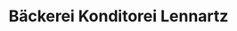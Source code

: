 ---
title: "Bäckerei Konditorei Lennartz"
url: /euskirchen/baeckerei-konditorei-lennartz-kuchenheimer-strasse/
shop: Bäckerei
---